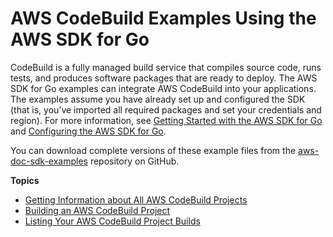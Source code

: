 # AWS CodeBuild Examples Using the AWS SDK for Go<a name="using-cb-with-go-sdk"></a>

CodeBuild is a fully managed build service that compiles source code, runs tests, and produces software packages that are ready to deploy\. The AWS SDK for Go examples can integrate AWS CodeBuild into your applications\. The examples assume you have already set up and configured the SDK \(that is, you’ve imported all required packages and set your credentials and region\)\. For more information, see [Getting Started with the AWS SDK for Go](setting-up.md) and [Configuring the AWS SDK for Go](configuring-sdk.md)\.

You can download complete versions of these example files from the [aws\-doc\-sdk\-examples](https://github.com/awsdocs/aws-doc-sdk-examples/tree/master/go/example_code/codebuild) repository on GitHub\.

**Topics**
+ [Getting Information about All AWS CodeBuild Projects](cb-example-list-projects.md)
+ [Building an AWS CodeBuild Project](cb-example-build-project.md)
+ [Listing Your AWS CodeBuild Project Builds](cb-example-list-builds.md)